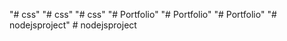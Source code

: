 "# css" 
"# css" 
"# css" 
"# Portfolio" 
"# Portfolio" 
"# Portfolio" 
"# nodejsproject" 
#   n o d e j s p r o j e c t  
 